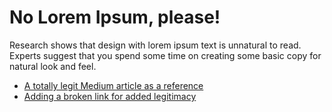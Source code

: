 # No Lorem Ipsum, please!

Research shows that design with lorem ipsum text is unnatural to read. Experts suggest that you spend some time on creating some basic copy for natural look and feel. 

- [A totally legit Medium article as a reference](https://medium.com/evernote-design/lorem-ipsum-is-a-crime-16534fe873e7)
- [Adding a broken link for added legitimacy](oopsie.md)
